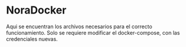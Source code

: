 # NoraDocker
Aqui se encuentran los archivos necesarios para el correcto funcionamiento.
Solo se requiere modificar el docker-compose, con las credenciales nuevas.
